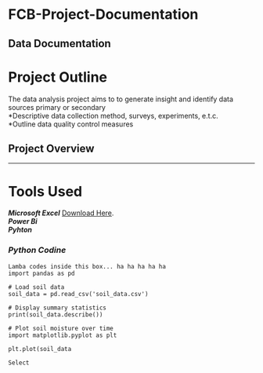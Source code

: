 # FCB-Project-Documentation
## Data Documentation
# Project Outline
The data analysis project aims to to generate insight and identify data sources primary or secondary  
*Descriptive data collection method, surveys, experiments, e.t.c.  
*Outline data quality control measures 
## Project Overview
---
# Tools Used
***Microsoft Excel*** [Download Here](https://www.microsoft.com/en-us/microsoft-365/previous-versions/microsoft-excel-2013).  
***Power Bi***  
***Pyhton***

### *Python Codine*
```
Lamba codes inside this box... ha ha ha ha ha
import pandas as pd

# Load soil data
soil_data = pd.read_csv('soil_data.csv')

# Display summary statistics
print(soil_data.describe())

# Plot soil moisture over time
import matplotlib.pyplot as plt

plt.plot(soil_data

Select
```
